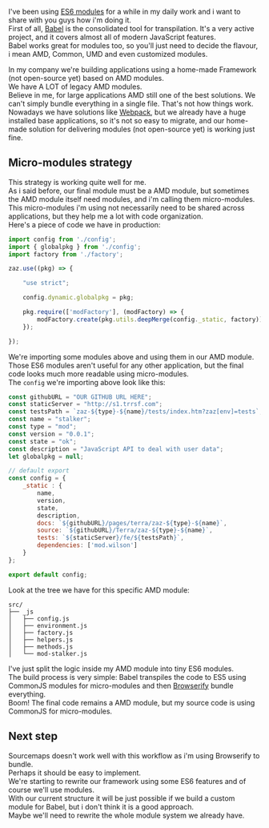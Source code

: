 <!--
layout: post
title: how i'm using es6 modules in production
date: 2015-05-08T04:51:30.117Z
comments: true
published: true
keywords: modules
description: Post about how i'm using es6 modules in production
categories: modules
-->
I've been using [ES6 modules](/categories/modules/) for a while in my daily work and i want to share with you guys how i'm doing it.  
First of all, [Babel](https://babeljs.io/) is the consolidated tool for transpilation. It's a very active project, and it covers almost all of modern JavaScript features.  
Babel works great for modules too, so you'll just need to decide the flavour, i mean AMD, Common, UMD and even customized modules.  
<!--more-->

In my company we're building applications using a home-made Framework (not open-source yet) based on AMD modules.  
We have A LOT of legacy AMD modules.  
Believe in me, for large applications AMD still one of the best solutions. We can't simply bundle everything in a single file. That's not how things work.  
Nowadays we have solutions like [Webpack](http://webpack.github.io/), but we already have a huge installed base applications, so it's not so easy to migrate, and our home-made solution for delivering modules (not open-source yet) is working just fine.  

## Micro-modules strategy
This strategy is working quite well for me.  
As i said before, our final module must be a AMD module, but sometimes the AMD module itself need modules, and i'm calling them micro-modules.  
This micro-modules i'm using not necessarily need to be shared across applications, but they help me a lot with code organization.  
Here's a piece of code we have in production:  
```javascript
import config from './config';
import { globalpkg } from './config';
import factory from './factory';

zaz.use((pkg) => {

    "use strict";

    config.dynamic.globalpkg = pkg;

    pkg.require(['modFactory'], (modFactory) => {
        modFactory.create(pkg.utils.deepMerge(config._static, factory));
    });

});
```
We're importing some modules above and using them in our AMD module.  
Those ES6 modules aren't useful for any other application, but the final code looks much more readable using micro-modules.  
The `config` we're importing above look like this:  
```javascript
const githubURL = "OUR GITHUB URL HERE";
const staticServer = "http://s1.trrsf.com";
const testsPath = `zaz-${type}-${name}/tests/index.htm?zaz[env]=tests`;
const name = "stalker";
const type = "mod";
const version = "0.0.1";
const state = "ok";
const description = "JavaScript API to deal with user data";
let globalpkg = null;

// default export 
const config = {
	_static : {
		name,
	    version,
	    state,
	    description,
	    docs: `${githubURL}/pages/terra/zaz-${type}-${name}`,
	    source: `${githubURL}/Terra/zaz-${type}-${name}`,
	    tests: `${staticServer}/fe/${testsPath}`,
	    dependencies: ['mod.wilson']
	}
};

export default config;
```

Look at the tree we have for this specific AMD module:  
```
src/
├── _js
│   ├── config.js
│   ├── environment.js
│   ├── factory.js
│   ├── helpers.js
│   ├── methods.js
│   └── mod-stalker.js
```
I've just split the logic inside my AMD module into tiny ES6 modules.  
The build process is very simple: Babel transpiles the code to ES5 using CommonJS modules for micro-modules and then [Browserify](http://browserify.org/) bundle everything.  
Boom! The final code remains a AMD module, but my source code is using CommonJS for micro-modules.  


## Next step
Sourcemaps doesn't work well with this workflow as i'm using Browserify to bundle.  
Perhaps it should be easy to implement.  
We're starting to rewrite our framework using some ES6 features and of course we'll use modules.  
With our current structure it will be just possible if we build a custom module for Babel, but i don't think it is a good approach.  
Maybe we'll need to rewrite the whole module system we already have.  
